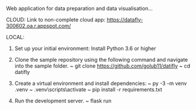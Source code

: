 Web application for data preparation and data visualisation...

CLOUD:
Link to non-complete cloud app: https://datafly-300602.oa.r.appspot.com/

LOCAL:
1. Set up your initial environment:
Install Python 3.6 or higher

2. Clone the sample repository using the following command and navigate into the sample folder. 
~ git clone https://github.com/golub11/datifly
~ cd datifly

3. Create a virtual environment and install dependencies:
~ py -3 -m venv .venv
~ .venv\scripts\activate
~ pip install -r requirements.txt

4. Run the development server.
~ flask run
